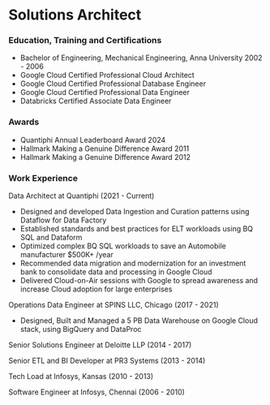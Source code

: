 # Solutions Architect 

### Education, Training and Certifications
- Bachelor of Engineering, Mechanical Engineering, Anna University 2002 - 2006
- Google Cloud Certified Professional Cloud Architect
- Google Cloud Certified Professional Database Engineer
- Google Cloud Certified Professional Data Engineer
- Databricks Certified Associate Data Engineer

### Awards 
- Quantiphi Annual Leaderboard Award 2024
- Hallmark Making a Genuine Difference Award 2011
- Hallmark Making a Genuine Difference Award 2012
 
### Work Experience
Data Architect at Quantiphi (2021 - Current) 
- Designed and developed Data Ingestion and Curation patterns using Dataflow for Data Factory
- Established standards and best practices for ELT workloads using BQ SQL and Dataform
- Optimized complex BQ SQL workloads to save an Automobile manufacturer $500K+ /year
- Recommended data migration and modernization for an investment bank to consolidate data and processing in Google Cloud
- Delivered Cloud-on-Air sessions with Google to spread awareness and increase Cloud adoption for large enterprises

Operations Data Engineer at SPINS LLC, Chicago (2017 - 2021)
- Designed, Built and Managed a 5 PB Data Warehouse on Google Cloud stack, using BigQuery and DataProc

Senior Solutions Engineer at Deloitte LLP (2014 - 2017)

Senior ETL and BI Developer at PR3 Systems (2013 - 2014)

Tech Load at Infosys, Kansas (2010 - 2013)

Software Engineer at Infosys, Chennai (2006 - 2010)
